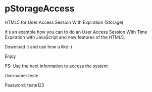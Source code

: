 pStorageAccess
===============

HTML5 for User Access Session With Expiration (Storage)

It's an example how you can to do an User Access Session With Time Expiration with JavaScript and new features of the HTML5.

Download it and use how u like :)

Enjoy

PS: Use the next information to access the system:

  Username: teste 
  
  Password: teste123
